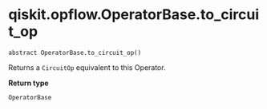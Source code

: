 # qiskit.opflow\.OperatorBase.to\_circuit\_op

`abstract OperatorBase.to_circuit_op()`

Returns a `CircuitOp` equivalent to this Operator.

**Return type**

`OperatorBase`
